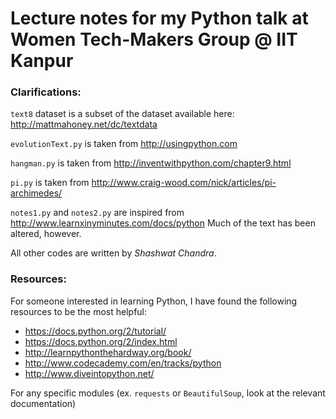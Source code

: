 # Lecture notes for my Python talk at Women Tech-Makers Group @ IIT Kanpur


### Clarifications:

`text8` dataset is a subset of the dataset available here:
http://mattmahoney.net/dc/textdata

`evolutionText.py` is taken from http://usingpython.com

`hangman.py` is taken from http://inventwithpython.com/chapter9.html

`pi.py` is taken from http://www.craig-wood.com/nick/articles/pi-archimedes/

`notes1.py` and `notes2.py` are inspired from http://www.learnxinyminutes.com/docs/python
Much of the text has been altered, however.

All other codes are written by *Shashwat Chandra*.

### Resources:

For someone interested in learning Python, I have found the following resources to be the most helpful:

* https://docs.python.org/2/tutorial/
* https://docs.python.org/2/index.html
* http://learnpythonthehardway.org/book/
* http://www.codecademy.com/en/tracks/python
* http://www.diveintopython.net/

For any specific modules (ex. `requests` or `BeautifulSoup`, look at the relevant documentation)
